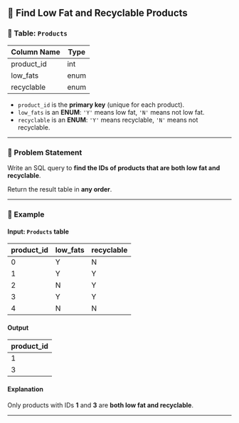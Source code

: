 ## 🥗 Find Low Fat and Recyclable Products

### 🧾 Table: `Products`

| Column Name | Type |
| ----------- | ---- |
| product_id  | int  |
| low_fats    | enum |
| recyclable  | enum |

- `product_id` is the **primary key** (unique for each product).
- `low_fats` is an **ENUM**: `'Y'` means low fat, `'N'` means not low fat.
- `recyclable` is an **ENUM**: `'Y'` means recyclable, `'N'` means not recyclable.

---

### 🎯 Problem Statement

Write an SQL query to **find the IDs of products that are both low fat and recyclable**.

Return the result table in **any order**.

---

### 🧪 Example

#### Input: `Products` table

| product_id | low_fats | recyclable |
| ---------- | -------- | ---------- |
| 0          | Y        | N          |
| 1          | Y        | Y          |
| 2          | N        | Y          |
| 3          | Y        | Y          |
| 4          | N        | N          |

#### Output

| product_id |
| ---------- |
| 1          |
| 3          |

#### Explanation

Only products with IDs **1** and **3** are **both low fat and recyclable**.

---
